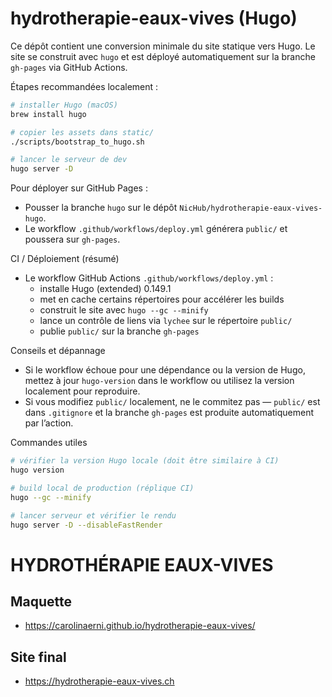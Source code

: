 # hydrotherapie-eaux-vives (Hugo)

Ce dépôt contient une conversion minimale du site statique vers Hugo. Le site se construit avec `hugo` et est déployé automatiquement sur la branche `gh-pages` via GitHub Actions.

Étapes recommandées localement :

```bash
# installer Hugo (macOS)
brew install hugo

# copier les assets dans static/
./scripts/bootstrap_to_hugo.sh

# lancer le serveur de dev
hugo server -D
```
Pour déployer sur GitHub Pages :
- Pousser la branche `hugo` sur le dépôt `NicHub/hydrotherapie-eaux-vives-hugo`.
- Le workflow `.github/workflows/deploy.yml` générera `public/` et poussera sur `gh-pages`.

CI / Déploiement (résumé)
- Le workflow GitHub Actions `.github/workflows/deploy.yml` :
	- installe Hugo (extended) 0.149.1
	- met en cache certains répertoires pour accélérer les builds
	- construit le site avec `hugo --gc --minify`
	- lance un contrôle de liens via `lychee` sur le répertoire `public/`
	- publie `public/` sur la branche `gh-pages`

Conseils et dépannage
- Si le workflow échoue pour une dépendance ou la version de Hugo, mettez à jour `hugo-version` dans le workflow ou utilisez la version localement pour reproduire.
- Si vous modifiez `public/` localement, ne le commitez pas — `public/` est dans `.gitignore` et la branche `gh-pages` est produite automatiquement par l’action.

Commandes utiles
```bash
# vérifier la version Hugo locale (doit être similaire à CI)
hugo version

# build local de production (réplique CI)
hugo --gc --minify

# lancer serveur et vérifier le rendu
hugo server -D --disableFastRender
```
# HYDROTHÉRAPIE EAUX-VIVES

## Maquette

-   https://carolinaerni.github.io/hydrotherapie-eaux-vives/

## Site final

-   https://hydrotherapie-eaux-vives.ch
